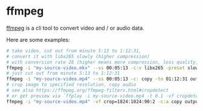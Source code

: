 # ffmpeg

[ffmpeg](https://ffmpeg.org/) is a cli tool to convert video and / or audio data.

Here are some examples:

```bash
# take video, cut out from minute 5:13 to 1:12:31,
# convert it with libx265 slowly (higher compression)
# with conversion rate 28 (higher means more compression, less quality, see https://trac.ffmpeg.org/wiki/Encode/H.265#crf
ffmpeg -i "my-source-video.mkv" --ss 00:05:13 -c:v libx265 -preset slow -cr 28 -to 01:12:31 output-video.mp4
# just cut out from minute 5:13 to 1:12:31
ffmpeg -i "my-source-video.mp4" --ss 00:05:13 -c: copy -to 01:12:31 output-video.mp4
# crop image to specified resolution, copy audio
# see also https://ffmpeg.org/ffmpeg-filters.html#cropdetect
# or get preview via `ffplay -i my-source-video.mp4 -t 0.1 -vf cropdetect`
ffmpeg -i "my-source-video.mp4" -vf crop=1824:1024:90:2 -c:a copy output-video.mp4
```
